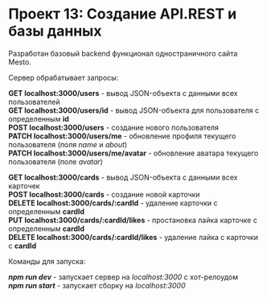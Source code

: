 # Проект 13: Создание API.REST и базы данных

Разработан базовый backend функционал одностраничного сайта Mesto.

Сервер обрабатывает запросы:

**GET localhost:3000/users** - вывод JSON-объекта с данными всех пользователей  
**GET localhost:3000/users/id** - вывод JSON-объекта для пользователя с определенным **id**  
**POST localhost:3000/users** - создание нового пользователя  
**PATCH localhost:3000/users/me** - обновление профиля текущего пользователя (поля *name* и *about*)  
**PATCH localhost:3000/users/me/avatar** - обновление аватара текущего пользователя (поле *avatar*)  
  
**GET localhost:3000/cards** - вывод JSON-объекта с данными всех карточек  
**POST localhost:3000/cards** - создание новой карточки  
**DELETE localhost:3000/cards/:cardId** - удаление карточки с определенным **cardId**  
**PUT localhost:3000/cards/:cardId/likes** - простановка лайка карточке с определенным **cardId**    
**DELETE localhost:3000/cards/:cardId/likes** - удаление лайка с карточки с **cardId**    

Команды для запуска:

***npm run dev*** - запускает сервер на *localhost:3000* с хот-релоудом  
***npm run start*** - запускает сборку на *localhost:3000*
